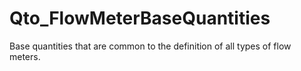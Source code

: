 # Qto_FlowMeterBaseQuantities

Base quantities that are common to the definition of all types of flow meters.<!-- end of definition -->
